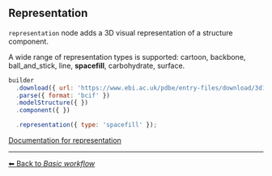 ## Representation

`representation` node adds a 3D visual representation of a structure component.

A wide range of representation types is supported: cartoon, backbone, ball_and_stick, line, **spacefill**, carbohydrate, surface.

```js
builder
  .download({ url: 'https://www.ebi.ac.uk/pdbe/entry-files/download/3d11.bcif' })
  .parse({ format: 'bcif' })
  .modelStructure({ })
  .component({ })

  .representation({ type: 'spacefill' });
```

[Documentation for representation](https://molstar.org/mol-view-spec-docs/tree-schema/#representation)

---

[&#x2B05; Back to *Basic workflow*](#intro)

